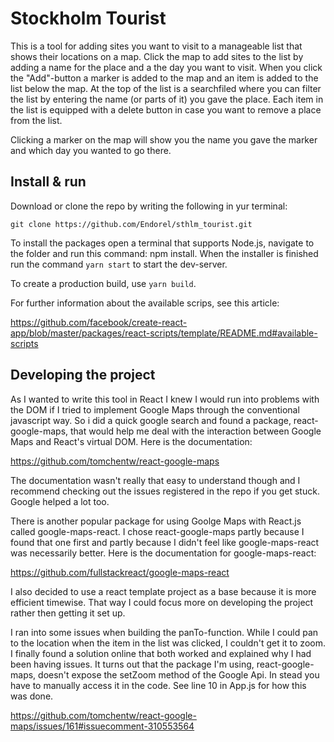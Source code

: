 # Stockholm Tourist
This is a tool for adding sites you want to visit to a manageable list that shows their locations on a map. Click the map to add sites to the list by adding a name for the place and a the day you want to visit. When you click the "Add"-button a marker is added to the map and an item is added to the list below the map. At the top of the list is a searchfiled where you can filter the list by entering the name (or parts of it) you gave the place. Each item in the list is equipped with a delete button in case you want to remove a place from the list.

Clicking a marker on the map will show you the name you gave the marker and which day you wanted to go there.

## Install & run
Download or clone the repo by writing the following in yur terminal:

`git clone https://github.com/Endorel/sthlm_tourist.git`

To install the packages open a terminal that supports Node.js, navigate to the folder and run this command: npm install. When the installer is finished run the command `yarn start` to start the dev-server.

To create a production build, use `yarn build`.

For further information about the available scrips, see this article:

https://github.com/facebook/create-react-app/blob/master/packages/react-scripts/template/README.md#available-scripts

## Developing the project
As I wanted to write this tool in React I knew I would run into problems with the DOM if I tried to implement Google Maps through the conventional javascript way. So i did a quick google search and found a package, react-google-maps, that would help me deal with the interaction between Google Maps and React's virtual DOM. Here is the documentation:

https://github.com/tomchentw/react-google-maps

The documentation wasn't really that easy to understand though and I recommend checking out the issues registered in the repo if you get stuck. Google helped a lot too.

There is another popular package for using Goolge Maps with React.js called google-maps-react. I chose react-google-maps partly because I found that one first and partly because I didn't feel like google-maps-react was necessarily better. Here is the documentation for google-maps-react:

https://github.com/fullstackreact/google-maps-react

I also decided to use a react template project as a base because it is more efficient timewise. That way I could focus more on developing the project rather then getting it set up.

I ran into some issues when building the panTo-function. While I could pan to the location when the item in the list was clicked, I couldn't get it to zoom. I finally found a solution online that both worked and explained why I had been having issues. It turns out that the package I'm using, react-google-maps, doesn't expose the setZoom method of the Google Api. In stead you have to manually access it in the code. See line 10 in App.js for how this was done.

https://github.com/tomchentw/react-google-maps/issues/161#issuecomment-310553564

